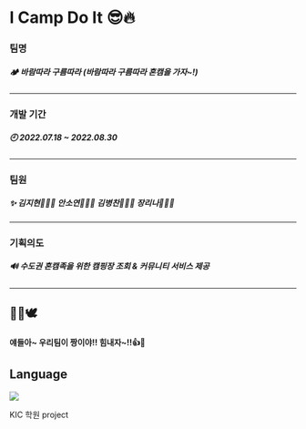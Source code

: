 # I Camp Do It 😎🔥
### 팀명
##### 🏕 바람따라 구름따라 (바람따라 구름따라 혼캠을 가자~!)
***
### 개발 기간
##### 🕘 2022.07.18 ~ 2022.08.30
***
### 팀원
##### ✨ 김지현🙆🏻‍♀️ 안소연🧏🏻‍♀️ 김병찬💁🏻‍♂️ 장리나🙋🏻‍♀️
***
### 기획의도
##### 🔊 수도권 혼캠족을 위한 캠핑장 조회 & 커뮤니티 서비스 제공
***
## 🥇💌🕊
#### 얘들아~ 우리팀이 짱이야!! 힘내자~!!👍💖

## Language
<p><img src="https://img.shields.io/badge/json-000000?style=for-the-badge&logo=json&logoColor=white"></p>

KIC 학원 project

